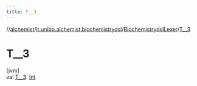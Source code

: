 ```yaml
---
title: T__3
---
```

//[alchemist](../../../index.html)/[it.unibo.alchemist.biochemistrydsl](../index.html)/[BiochemistrydslLexer](index.html)/[T__3](-t__3.html)



# T__3



[jvm]\
val [T__3](-t__3.html): [Int](https://kotlinlang.org/api/latest/jvm/stdlib/kotlin/-int/index.html)





